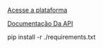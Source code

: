 [Acesse a plataforma](https://platform.openai.com/apps)


[Documentação Da API](https://platform.openai.com/docs/overview)

pip install -r ./requirements.txt
